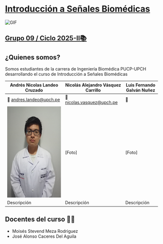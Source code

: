 # <ins>Introducción a Señales Biomédicas</ins>

![GIF](https://elbruno.com/wp-content/uploads/2016/07/2016-07-29-myo-emg.gif)

## <ins>Grupo 09 / Ciclo 2025-II📚</ins>

## ¿Quienes somos?
Somos estudiantes de la carrera de Ingeniería Biomédica PUCP-UPCH desarrollando el curso de Introducción a Señales Biomédicas 

| Andrés Nicolas Landeo Cruzado  | Nicolás Alejandro Vásquez Carrillo | Luis Fernando Galván Nuñez | 
|-------|----------|----------|  
| 📧 andres.landeo@upch.pe | 📧 nicolas.vasquez@upch.pe | 📧  |  
| <img src="Otros/Andres.jpg" width='250' height='300'/>| [Foto] | [Foto] |
| Descripción | Descripción | Descripción | 

## Docentes del curso 🧑‍🏫
- Moisés Stevend Meza Rodriguez
- José Alonso Caceres Del Aguila
